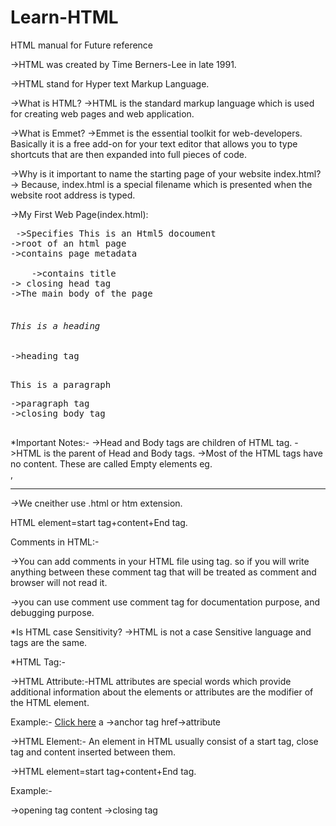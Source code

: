 # Learn-HTML
HTML manual for Future reference

->HTML was created by Time Berners-Lee in late 1991.

->HTML stand for Hyper text Markup Language.

->What is HTML?
->HTML is the standard markup language which is used for creating web pages and web application.

->What is Emmet?
->Emmet is the essential toolkit for web-developers. Basically it is a free add-on for your text editor that allows you to type shortcuts that are then expanded into full pieces of code.

->Why is it important to name the starting page of your website index.html?
-> Because, index.html is a special filename which is presented when the website root address is typed.

->My First Web Page(index.html):
<pre>
 <!DOCTYPE html>->Specifies This is an Html5 docoument
<html>->root of an html page
<head>->contains page metadata
    <!-- What is metadata?
        Meatadata is a data about data. -> -->
    <title>My First Website</title>->contains title
</head>-> closing head tag
<body>->The main body of the page
    <h6>This is a heading </h6>->heading tag
    <p>This is a paragraph</p>->paragraph tag
</body>->closing body tag
</html>
</pre>
*Important Notes:-
->Head and Body tags are children of HTML tag.
->HTML is the parent of Head and Body tags.
->Most of the HTML tags have no content. These are called Empty elements eg.<br>,<hr>
->We cneither use .html or htm extension.

HTML element=start tag+content+End tag.

Comments in HTML:-

->You can add comments in your HTML file using <!--...--> tag. so if you will write anything between these comment tag that will be treated as comment and browser will not read it.

<!-- commented text here -->

->you can use comment use comment tag for documentation purpose, and debugging purpose.

*Is HTML case Sensitivity?
->HTML is not a case Sensitive language <BODY> and <body> tags are the same.

*HTML Tag:-

->HTML Attribute:-HTML attributes are special words which provide additional information about the elements or attributes are the modifier of the HTML element.

Example:- <a href="https://www.csinfo360.com">Click here</a>
a ->anchor tag 
href->attribute



->HTML Element:- An element in HTML usually consist of a start tag, close tag and content inserted between them.

->HTML element=start tag+content+End tag.

Example:-
<body>->opening tag
content
</body>->closing tag














